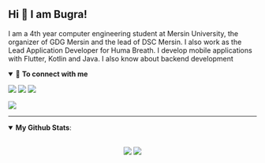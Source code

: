 ## Hi 👋 I am Bugra! 

I am a 4th year computer engineering student at Mersin University, the organizer of GDG Mersin and the lead of DSC Mersin. I also work as the Lead Application Developer for Huma Breath. I develop mobile applications with Flutter, Kotlin and Java. I also know about backend development


<details open>
<summary>🤝 <b>To connect with me</b></summary>

<p align = "center">

[<img src="https://img.shields.io/badge/linkedin-%230077B5.svg?&style=for-the-badge&logo=linkedin&logoColor=white" />](https://www.linkedin.com/in/bugragoksu/)
[<img src="https://img.shields.io/badge/twitter-%231DA1F2.svg?&style=for-the-badge&logo=twitter&logoColor=white" />](https://twitter.com/bugragoksu) 
[<img src="https://img.shields.io/badge/medium-%2312100E.svg?&style=for-the-badge&logo=medium&logoColor=white" />](https://medium.com/@bugragoksu)

[<img src = "https://img.shields.io/badge/instagram-%23E4405F.svg?&style=for-the-badge&logo=instagram&logoColor=white">](https://www.instagram.com/bugragoksuu/)

</p>

</details>

---

<details open>
 <summary> <b>My Github Stats</b>: </summary>

<br>

<p align = "center">
  <img src = "https://github-readme-stats.vercel.app/api?username=bugragoksu&show_icons=true&theme=dracula&line_height=27">
  <img src = "https://github-readme-stats.vercel.app/api/top-langs/?username=bugragoksu&hide=css,html,javascript&theme=dracula">
</p>

</details>

